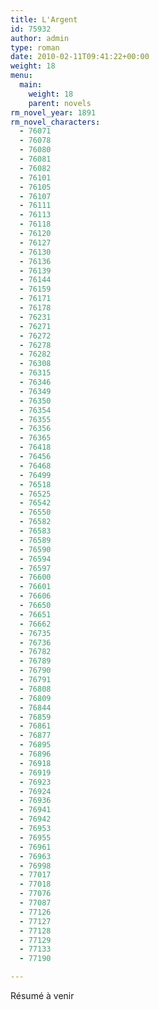 ```yaml
---
title: L'Argent
id: 75932
author: admin
type: roman
date: 2010-02-11T09:41:22+00:00
weight: 18
menu:
  main:
    weight: 18
    parent: novels
rm_novel_year: 1891
rm_novel_characters:
  - 76071
  - 76078
  - 76080
  - 76081
  - 76082
  - 76101
  - 76105
  - 76107
  - 76111
  - 76113
  - 76118
  - 76120
  - 76127
  - 76130
  - 76136
  - 76139
  - 76144
  - 76159
  - 76171
  - 76178
  - 76231
  - 76271
  - 76272
  - 76278
  - 76282
  - 76308
  - 76315
  - 76346
  - 76349
  - 76350
  - 76354
  - 76355
  - 76356
  - 76365
  - 76418
  - 76456
  - 76468
  - 76499
  - 76518
  - 76525
  - 76542
  - 76550
  - 76582
  - 76583
  - 76589
  - 76590
  - 76594
  - 76597
  - 76600
  - 76601
  - 76606
  - 76650
  - 76651
  - 76662
  - 76735
  - 76736
  - 76782
  - 76789
  - 76790
  - 76791
  - 76808
  - 76809
  - 76844
  - 76859
  - 76861
  - 76877
  - 76895
  - 76896
  - 76918
  - 76919
  - 76923
  - 76924
  - 76936
  - 76941
  - 76942
  - 76953
  - 76955
  - 76961
  - 76963
  - 76998
  - 77017
  - 77018
  - 77076
  - 77087
  - 77126
  - 77127
  - 77128
  - 77129
  - 77133
  - 77190

---
```

Résumé à venir